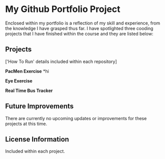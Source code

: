 # My Github Portfolio Project
Enclosed within my portfolio is a reflection of my skill and experience, from the knowledge I have grasped thus far. I have spotlighted three cooding projects that I have finished within the course and they are listed below:

## Projects
['How To Run' details included within each repository]

**PacMen Exercise**
  *hi

**Eye Exercise**

**Real Time Bus Tracker**

## Future Improvements
There are currently no upcoming updates or improvements for these projects at this time.

## License Information
Included within each project.
